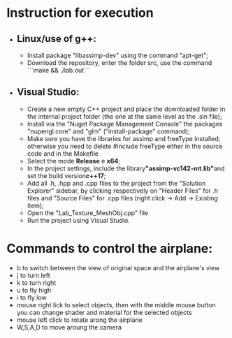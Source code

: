 <h1> Instruction for execution </h1>

<ul>
    <li>
        <h2>Linux/use of g++:</h2>
        <ul>
            <li>Install package "libassimp-dev" using the command "apt-get";</li>
            <li>Download the repository, enter the folder src, use the command ```make && ./lab.out```</li>
        </ul>
    </li>
    <li>
        <h2>Visual Studio:</li>
        <ul>
            <li>Create a new empty C++ project and place the downloaded folder in the internal project folder (the one at the same level as the .sln file);</li>
            <li>Install via the "Nuget Package Management Console" the packages "nupengl.core" and "glm" ("install-package" command);</li>
            <li>Make sure you have the libraries for assimp and freeType installed; otherwise you need to delete #include freeType either in the source code and in the Makefile</li>
            <li>Select the mode <strong>Release</strong> e <strong>x64</strong>;</li>
            <li>In the project settings, include the library<strong>"assimp-vc142-mt.lib"</strong>and set the build version<strong>c++17</strong>;</li>
            <li>Add all .h, .hpp and .cpp files to the project from the "Solution Explorer" sidebar, by clicking respectively on "Header Files" for .h files and "Source Files" for .cpp files (right click -> Add -> Existing item);</li>
            <li>Open the "Lab_Texture_MeshObj.cpp" file</li>
            <li>Run the project using Visual Studio.</li>
        </ul>
    </li>
</ul>

<h1> Commands to control the airplane: </h1>

<ul>
    <li>b to switch between the view of original space and the airplane's view</li>
    <li>j to turn left</li>
    <li>k to turn right</li>
    <li>u to fly high</li>
    <li>i to fly low</li>
    <li>mouse right lick to select objects, then with the middle mouse button you can change shader and material for the selected objects</li>
    <li>mouse left click to rotate arong the airplane</li>
    <li>W,S,A,D to move aroung the camera</li>
</ul>
